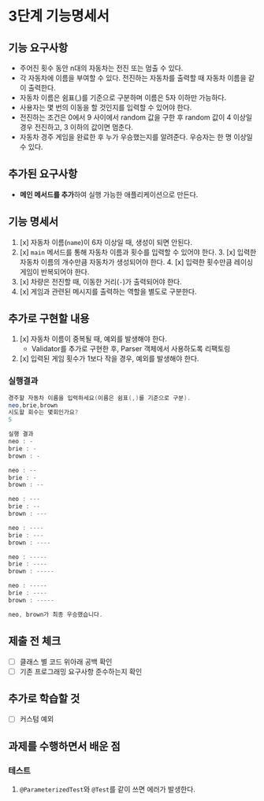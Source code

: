 # 3단계 기능명세서

## 기능 요구사항
- 주어진 횟수 동안 n대의 자동차는 전진 또는 멈출 수 있다.
- 각 자동차에 이름을 부여할 수 있다. 전진하는 자동차를 출력할 때 자동차 이름을 같이 출력한다.
- 자동차 이름은 쉼표(,)를 기준으로 구분하며 이름은 5자 이하만 가능하다.
- 사용자는 몇 번의 이동을 할 것인지를 입력할 수 있어야 한다.
- 전진하는 조건은 0에서 9 사이에서 random 값을 구한 후 random 값이 4 이상일 경우 전진하고, 3 이하의 값이면 멈춘다.
- 자동차 경주 게임을 완료한 후 누가 우승했는지를 알려준다. 우승자는 한 명 이상일 수 있다.

## 추가된 요구사항
- **메인 메서드를 추가**하여 실행 가능한 애플리케이션으로 만든다.

## 기능 명세서
1. [x] 자동차 이름(`name`)이 6자 이상일 때, 생성이 되면 안된다.
2. [x] `main` 메서드를 통해 자동차 이름과 횟수를 입력할 수 있어야 한다.
   3. [x] 입력한 자동차 이름의 개수만큼 자동차가 생성되어야 한다.
   4. [x] 입력한 횟수만큼 레이싱 게임이 반복되어야 한다.
5. [x] 차량은 전진할 때, 이동한 거리(`-`)가 출력되어야 한다.
6. [x] 게임과 관련된 메시지를 출력하는 역할을 별도로 구분한다.

## 추가로 구현할 내용
1. [x] 자동차 이름이 중복될 때, 예외를 발생해야 한다.
   - Validator를 추가로 구현한 후, Parser 객체에서 사용하도록 리팩토링
2. [x] 입력된 게임 횟수가 1보다 작을 경우, 예외를 발생해야 한다.

### 실행결과
```java
경주할 자동차 이름을 입력하세요(이름은 쉼표(,)를 기준으로 구분).
neo,brie,brown
시도할 회수는 몇회인가요?
5

실행 결과
neo : -
brie : -
brown : -

neo : --
brie : -
brown : --

neo : ---
brie : --
brown : ---

neo : ----
brie : ---
brown : ----

neo : -----
brie : ----
brown : -----

neo : -----
brie : ----
brown : -----

neo, brown가 최종 우승했습니다.
```

## 제출 전 체크
- [ ] 클래스 별 코드 위아래 공백 확인
- [ ] 기존 프로그래밍 요구사항 준수하는지 확인

## 추가로 학습할 것
- [ ] 커스텀 예외

## 과제를 수행하면서 배운 점
### 테스트
1. `@ParameterizedTest`와 `@Test`를 같이 쓰면 에러가 발생한다.
